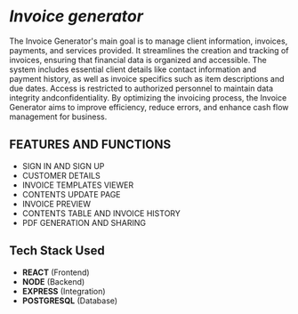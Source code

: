 # *Invoice generator*

The Invoice Generator's main goal is to manage client information, invoices, payments, and services provided. It streamlines the creation and tracking of invoices, ensuring that financial data is organized and accessible. The system includes essential client details like contact information and payment history, as well as invoice specifics such as item descriptions and due dates. 
Access is restricted to authorized personnel to maintain data integrity andconfidentiality. By optimizing the invoicing process, the Invoice Generator aims to improve efficiency, reduce errors, and enhance cash flow management for business.

## FEATURES AND FUNCTIONS
- SIGN IN AND SIGN UP
- CUSTOMER DETAILS
- INVOICE TEMPLATES VIEWER
- CONTENTS UPDATE PAGE
- INVOICE PREVIEW
- CONTENTS TABLE AND INVOICE HISTORY
- PDF GENERATION AND SHARING

## Tech Stack Used
- **REACT** (Frontend)
- **NODE** (Backend)
- **EXPRESS** (Integration)
- **POSTGRESQL** (Database)
